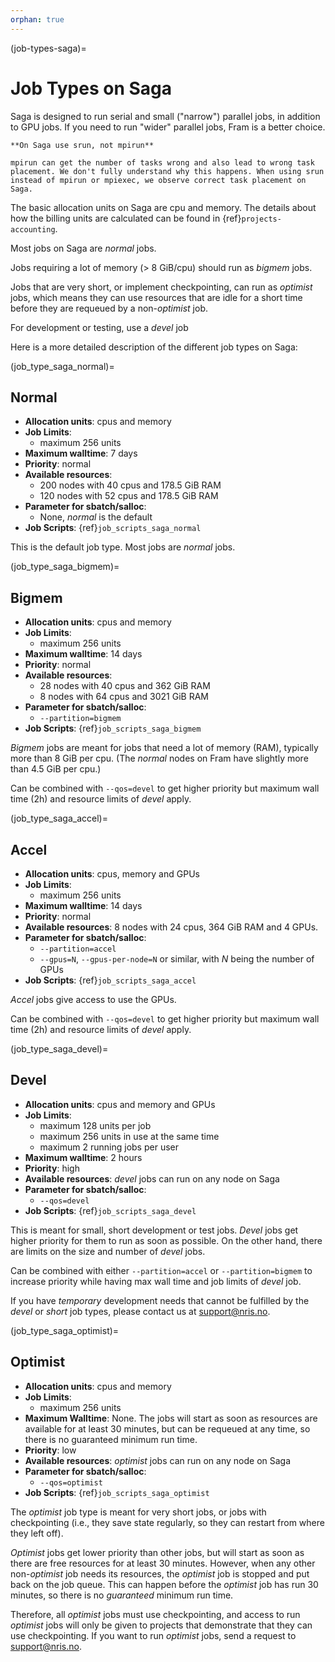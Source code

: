 ```yaml
---
orphan: true
---
```


(job-types-saga)=

# Job Types on Saga

Saga is designed to run serial and small ("narrow") parallel jobs, in
addition to GPU jobs.  If you need to run "wider" parallel jobs, Fram
is a better choice.

```{warning}
**On Saga use srun, not mpirun**
     
mpirun can get the number of tasks wrong and also lead to wrong task    
placement. We don't fully understand why this happens. When using srun    
instead of mpirun or mpiexec, we observe correct task placement on Saga.      
```

The basic allocation units on Saga are cpu and memory.
The details about how the billing units are calculated can be found
in {ref}`projects-accounting`.

Most jobs on Saga are *normal* jobs.

Jobs requiring a lot of memory (> 8 GiB/cpu) should run as *bigmem*
jobs.

Jobs that are very short, or implement checkpointing, can run as
*optimist* jobs, which means they can use resources that are idle for
a short time before they are requeued by a non-*optimist* job.

For development or testing, use a *devel* job

Here is a more detailed description of the different job types on
Saga:


(job_type_saga_normal)=

## Normal

- __Allocation units__: cpus and memory
- __Job Limits__:
    - maximum 256 units
- __Maximum walltime__: 7 days
- __Priority__: normal
- __Available resources__:
    - 200 nodes with 40 cpus and 178.5 GiB RAM
	- 120 nodes with 52 cpus and 178.5 GiB RAM
- __Parameter for sbatch/salloc__:
    - None, _normal_ is the default
- __Job Scripts__: {ref}`job_scripts_saga_normal`

This is the default job type.  Most jobs are *normal* jobs.


(job_type_saga_bigmem)=

## Bigmem

- __Allocation units__: cpus and memory
- __Job Limits__:
    - maximum 256 units
- __Maximum walltime__: 14 days
- __Priority__: normal
- __Available resources__:
    - 28 nodes with 40 cpus and 362 GiB RAM
    - 8 nodes with 64 cpus and 3021 GiB RAM
- __Parameter for sbatch/salloc__:
    - `--partition=bigmem`
- __Job Scripts__: {ref}`job_scripts_saga_bigmem`

*Bigmem* jobs are meant for jobs that need a lot of memory (RAM),
typically more than 8 GiB per cpu.  (The _normal_ nodes on Fram have
slightly more than 4.5 GiB per cpu.)

Can be combined with `--qos=devel` to get higher priority but maximum wall time (2h) 
and resource limits of _devel_ apply.


(job_type_saga_accel)=

## Accel

- __Allocation units__: cpus, memory and GPUs
- __Job Limits__:
    - maximum 256 units
- __Maximum walltime__: 14 days
- __Priority__: normal
- __Available resources__: 8 nodes with 24 cpus, 364 GiB RAM and 4
  GPUs.
- __Parameter for sbatch/salloc__:
    - `--partition=accel`
    - `--gpus=N`, `--gpus-per-node=N` or similar, with _N_ being the number of GPUs
- __Job Scripts__: {ref}`job_scripts_saga_accel`

*Accel* jobs give access to use the GPUs.

Can be combined with `--qos=devel` to get higher priority but maximum wall time (2h) 
and resource limits of _devel_ apply.


(job_type_saga_devel)=

## Devel

- __Allocation units__: cpus and memory and GPUs
- __Job Limits__:
    - maximum 128 units per job
    - maximum 256 units in use at the same time
    - maximum 2 running jobs per user
- __Maximum walltime__: 2 hours
- __Priority__: high
- __Available resources__: *devel* jobs can run on any node on Saga
- __Parameter for sbatch/salloc__:
    - `--qos=devel`
- __Job Scripts__: {ref}`job_scripts_saga_devel`

This is meant for small, short development or test jobs.  *Devel* jobs
get higher priority for them to run as soon as possible.  On the other
hand, there are limits on the size and number of _devel_ jobs.

Can be combined with either `--partition=accel` or `--partition=bigmem` to increase
priority while having max wall time and job limits of _devel_ job.

If you have _temporary_ development needs that cannot be fulfilled by
the _devel_ or _short_ job types, please contact us at
[support@nris.no](mailto:support@nris.no).


(job_type_saga_optimist)=

## Optimist

- __Allocation units__: cpus and memory
- __Job Limits__:
    - maximum 256 units
- __Maximum Walltime__: None.  The jobs will start as soon as
  resources are available for at least 30 minutes, but can be
  requeued at any time, so there is no guaranteed minimum run time.
- __Priority__: low
- __Available resources__: *optimist* jobs can run on any node on Saga
- __Parameter for sbatch/salloc__:
    - `--qos=optimist`
- __Job Scripts__: {ref}`job_scripts_saga_optimist`

The _optimist_ job type is meant for very short jobs, or jobs with
checkpointing (i.e., they save state regularly, so they can restart
from where they left off).

_Optimist_ jobs get lower priority than other jobs, but will start as
soon as there are free resources for at least 30 minutes.  However,
when any other non-_optimist_ job needs its resources, the _optimist_
job is stopped and put back on the job queue.  This can happen before
the _optimist_ job has run 30 minutes, so there is no _guaranteed_
minimum run time.

Therefore, all _optimist_ jobs must use checkpointing, and access to
run _optimist_ jobs will only be given to projects that demonstrate
that they can use checkpointing.  If you want to run _optimist_ jobs,
send a request to [support@nris.no](mailto:support@nris.no).
